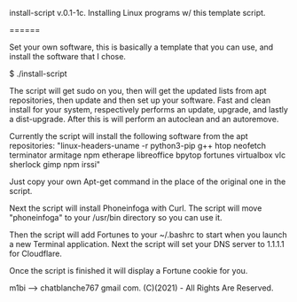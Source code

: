 install-script v.0.1-1c.
Installing Linux programs w/ this template script.

======

Set your own software, this is basically a template that you can use, and install the software that I chose.

$ ./install-script

The script will get sudo on you, then will get the updated lists from apt repositories, then update and then set up your software. Fast and clean install for your system, respectively performs an update, upgrade, and lastly a dist-upgrade. After this is will perform an autoclean and an autoremove.

Currently the script will install the following software from the apt repositories: "linux-headers-uname -r python3-pip g++ htop neofetch terminator armitage npm etherape libreoffice bpytop fortunes virtualbox vlc sherlock gimp npm irssi"

Just copy your own Apt-get command in the place of the original one in the script.

Next the script will install Phoneinfoga with Curl. The script will move "phoneinfoga" to your /usr/bin directory so you can use it.

Then the script will add Fortunes to your ~/.bashrc to start when you launch a new Terminal application. Next the script will set your DNS server to 1.1.1.1 for Cloudflare.

Once the script is finished it will display a Fortune cookie for you.

m1bi --> chatblanche767 gmail com. (C)(2021) - All Rights Are Reserved.

